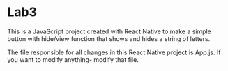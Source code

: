 # Lab3

This is a JavaScript project created with React Native to make a simple button with hide/view function that shows and hides a 
string of letters.

The file responsible for all changes in this React Native project is App.js. If you want to modify anything- modify that file.
